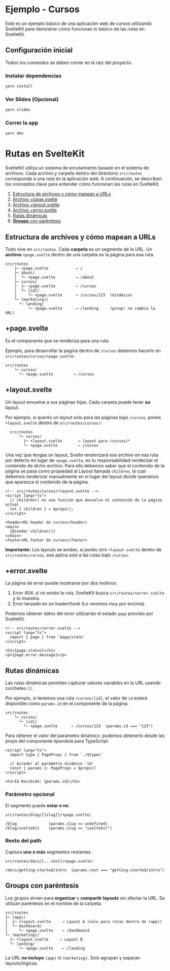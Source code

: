 # Ejemplo - Cursos

Este es un ejemplo básico de una aplicación web de cursos utilizando SvelteKit para demostrar cómo funcionan lo básico de las rutas en SvelteKit.

## Configuración inicial

Todos los comandos se deben correr en la raíz del proyecto.

### Instalar dependencias

```bash
yarn install
```

### Ver Slides (Opcional)

```bash
yarn slides
```

### Correr la app

```bash
yarn dev
```


# Rutas en SvelteKit

SvelteKit utiliza un sistema de enrutamiento basado en el sistema de archivos. Cada archivo y carpeta dentro del directorio `src/routes` corresponde a una ruta en la aplicación web. A continuación, se describen los conceptos clave para entender cómo funcionan las rutas en SvelteKit.

1. [Estructura de archivos y cómo mapean a URLs](#estructuradearchivosycmomapeanaurls)
2. [Archivo +page.svelte](#pagesvelte)
3. [Archivo +layout.svelte](#layoutsvelte)
4. [Archivo +error.svelte](#errorsvelte)
5. [Rutas dinámicas](#rutasdinmicas)
6. [**Groups** con paréntesis](#groupsconparntesis)


## Estructura de archivos y cómo mapean a URLs

Todo vive en `src/routes`. Cada **carpeta** es un segmento de la URL.
Un **archivo** `+page.svelte` dentro de una carpeta es la página para esa ruta.

  ```
  src/routes
      ├─ +page.svelte            → /
      ├─ about/
      │  └─ +page.svelte         → /about
      ├─ cursos/
      │  ├─ +page.svelte         → /cursos
      │  └─ [id]/
      │     └─ +page.svelte      → /cursos/123  (dinámica)
      └─ (marketing)/
        └─ landing/
            └─ +page.svelte      → /landing     (group: no cambia la URL)
  ```


## +page.svelte

Es el componente que se renderiza para una ruta.

Ejemplo, para desarrollar la pagina dentro de `/cursos` debemos hacerlo en `src/routes/cursos/+page.svelte`:

  ```
  src/routes
      └─ cursos/
        └─ +page.svelte         → /cursos
  ```


## +layout.svelte

Un layout envuelve a sus páginas hijas. Cada carpeta puede tener **su** layout.

Por ejemplo, si querés un layout solo para las páginas bajo `/cursos`, ponés `+layout.svelte` dentro de `src/routes/cursos/`:

```
  src/routes
      └─ cursos/
        ├─ +layout.svelte       → layout para /cursos/*
        └─ +page.svelte         → /cursos
```

Una vez que tengas un layout, Svelte renderizará ese archivo en esa ruta por defecto en lugar de `+page.svelte`, es tu responsabilidad renderizar el contenido de dicho archivo. Para ello debemos saber que el contenido de la página se pasa como propiedad al Layout llamada `children`, la cual debemos renderizar manualmente en el lugar del layout donde queramos que aparezca el contenido de la página.

  ```svelte
  <!-- src/routes/cursos/+layout.svelte -->
  <script lang="ts">
    // children() es una función que devuelve el contenido de la página actual
    let { children } = $props();
  </script>

  <header>Mi header de cursos</header>
  <main>
    {@render children()}
  </main>
  <footer>Mi footer de cursos</footer>
  ```

**Importante:** Los layouts se anidan, si ponés otro `+layout.svelte` dentro de `src/routes/cursos`, ese aplica solo a las rutas bajo `/cursos`.


## +error.svelte

La página de error puede mostrarse por dos motivos:

1. Error 404: si no existe la ruta, SvelteKit busca `src/routes/+error.svelte` y lo muestra.
2. Error lanzado en un loader/hook (Lo veremos muy por encima).

Podemos obtener datos del error utilizando el estado `page` provisto por SvelteKit.


  ```svelte
  <!-- src/routes/+error.svelte -->
  <script lang="ts">
    import { page } from '$app/state'
  </script>

  <h1>{page.status}</h1>
  <p>{page.error.message}</p>
  ```

## Rutas dinámicas

Las rutas dinámicas permiten capturar valores variables en la URL usando corchetes `[]`.

Por ejemplo, si tenemos una ruta `/cursos/[id]`, el valor de `id` estará disponible como `params.id` en el componente de la página.

  ```
  src/routes
      └─ cursos/
        └─ [id]/
          └─ +page.svelte      → /cursos/123  (params.id === "123")
  ```

Para obtener el valor del parámetro dinámico, podemos obtenerlo desde las props del componente tipandola para TypeScript.

  ```svelte
  <script lang="ts">
    import type { PageProps } from './$types'

    // Acceder al parámetro dinámico 'id'
    const { params }: PageProps = $props()
  </script>

  <h1>Id Recibido: {params.id}</h1>
  ```

### Parámetro opcional
El segmento puede **estar o no**.

`src/routes/blog/[[slug]]/+page.svelte:`

  ```
  /blog              (params.slug == undefined)
  /blog/sveltekit    (params.slug == "sveltekit")
  ```

### Resto del path

Captura **uno o más** segmentos restantes.

`src/routes/docs/[...rest]/+page.svelte:`

  ```
  /docs/getting-started/intro  (params.rest === "getting-started/intro")
  ```


## Groups con paréntesis

Los grupos sirven para **organizar** y **compartir layouts** sin afectar la URL. Se utilizan paréntesis en el nombre de la carpeta.

  ```
  src/routes
  ├─ (app)/
  │  ├─ +layout.svelte     → Layout A (solo para rutas dentro de (app))
  │  └─ dashboard/
  │     └─ +page.svelte    → /dashboard
  └─ (marketing)/
    ├─ +layout.svelte     → Layout B
    └─ landing/
        └─ +page.svelte    → /landing
  ```

La URL **no incluye** `(app)` ni `(marketing)`. Solo agrupan y separan layouts/lógicas.